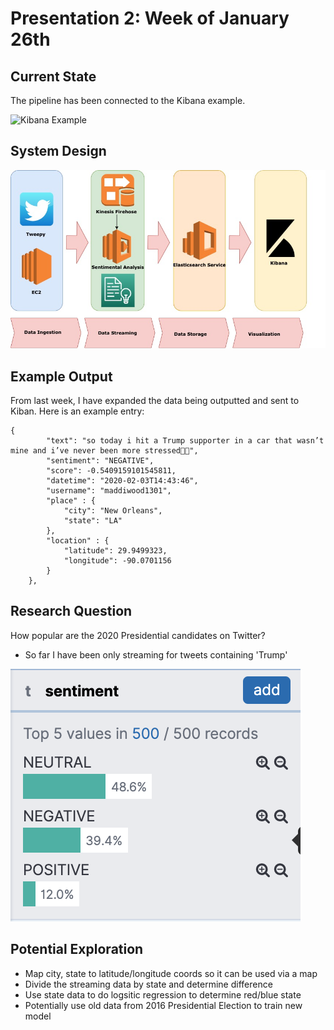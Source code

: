 # Presentation 2: Week of January 26th

## Current State

The pipeline has been connected to the Kibana example. 

![Kibana Example](../images/kibana-example_1.png)

## System Design

![System Design as of 02-03-2020](../images/presentation-two.jpg)

## Example Output

From last week, I have expanded the data being outputted and sent to Kiban. Here is an example entry:
```
{
        "text": "so today i hit a Trump supporter in a car that wasn’t mine and i’ve never been more stressed🥵😭",
        "sentiment": "NEGATIVE",
        "score": -0.5409159101545811,
        "datetime": "2020-02-03T14:43:46",
        "username": "maddiwood1301",
        "place" : {
            "city": "New Orleans",
            "state": "LA"
        },
        "location" : {
            "latitude": 29.9499323,
            "longitude": -90.0701156
        }
    },
```


## Research Question

How popular are the 2020 Presidential candidates on Twitter?
- So far I have been only streaming for tweets containing 'Trump'

![Popularity as of 02-03-2020](../images/popularity_02_03_2020.png)

## Potential Exploration

- Map city, state to latitude/longitude coords so it can be used via a map
- Divide the streaming data by state and determine difference
- Use state data to do logsitic regression to determine red/blue state
- Potentially use old data from 2016 Presidential Election to train new model
